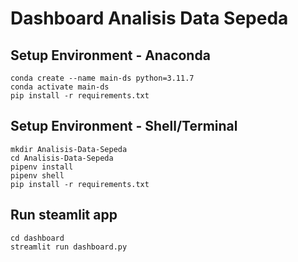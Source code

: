 # Dashboard Analisis Data Sepeda

## Setup Environment - Anaconda
```
conda create --name main-ds python=3.11.7
conda activate main-ds
pip install -r requirements.txt
```

## Setup Environment - Shell/Terminal
```
mkdir Analisis-Data-Sepeda
cd Analisis-Data-Sepeda
pipenv install
pipenv shell
pip install -r requirements.txt
```

## Run steamlit app
```
cd dashboard
streamlit run dashboard.py
```
